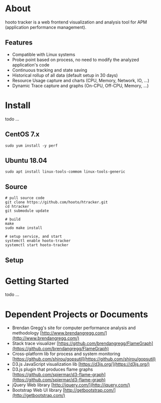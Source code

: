 # About

hooto tracker is a web frontend visualization and analysis tool for APM (application performance management).

## Features

* Compatible with Linux systems
* Probe point based on process, no need to modify the analyzed application's code
* Continuous tracking and state saving
* Historical rollup of all data (default setup in 30 days)
* Resource Usage capture and charts (CPU, Memory, Network, IO, ...)
* Dynamic Trace capture and graphs (On-CPU, Off-CPU, Memory, ...)

# Install

todo ...

## CentOS 7.x

``` shell
sudo yum install -y perf
```
## Ubuntu 18.04

``` shell
sudo apt install linux-tools-commom linux-tools-generic
```

## Source

``` shell
# pull source code
git clone https://github.com/hooto/htracker.git
cd htracker
git submodule update

# build
make
sudo make install

# setup service, and start
systemctl enable hooto-tracker
systemctl start hooto-tracker
```

## Setup

# Getting Started

todo ...

# Dependent Projects or Documents

* Brendan Gregg's site for computer performance analysis and methodology [http://www.brendangregg.com/](http://www.brendangregg.com/)
* Stack trace visualizer [https://github.com/brendangregg/FlameGraph](https://github.com/brendangregg/FlameGraph)
* Cross-platform lib for process and system monitoring [https://github.com/shirou/gopsutil](https://github.com/shirou/gopsutil)
* D3.js JavaScript visualization lib [https://d3js.org/](https://d3js.org/)
* D3.js plugin that produces flame graphs [https://github.com/spiermar/d3-flame-graph](https://github.com/spiermar/d3-flame-graph)
* jQuery Web library [http://jquery.com/](http://jquery.com/)
* Bootstrap Web	UI library [http://getbootstrap.com/](http://getbootstrap.com/)

